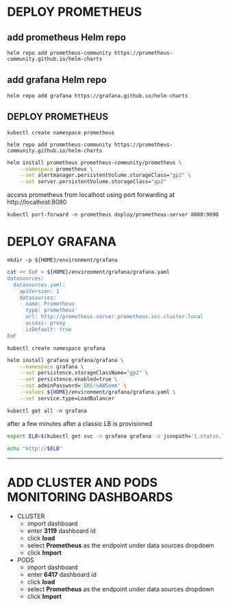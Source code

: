 # DEPLOY PROMETHEUS

## add prometheus Helm repo

`helm repo add prometheus-community https://prometheus-community.github.io/helm-charts`

## add grafana Helm repo

`helm repo add grafana https://grafana.github.io/helm-charts`

## DEPLOY PROMETHEUS

`kubectl create namespace prometheus`

`helm repo add prometheus-community https://prometheus-community.github.io/helm-charts`

```bash
helm install prometheus prometheus-community/prometheus \
    --namespace prometheus \
    --set alertmanager.persistentVolume.storageClass="gp2" \
    --set server.persistentVolume.storageClass="gp2"
```


access prometheus from localhost using port forwarding at http://localhost:8080

`kubectl port-forward -n prometheus deploy/prometheus-server 8080:9090`

# DEPLOY GRAFANA

`mkdir -p ${HOME}/environment/grafana`

```bash
cat << EoF > ${HOME}/environment/grafana/grafana.yaml
datasources:
  datasources.yaml:
    apiVersion: 1
    datasources:
    - name: Prometheus
      type: prometheus
      url: http://prometheus-server.prometheus.svc.cluster.local
      access: proxy
      isDefault: true
EoF
```

`kubectl create namespace grafana`

```bash
helm install grafana grafana/grafana \
    --namespace grafana \
    --set persistence.storageClassName="gp2" \
    --set persistence.enabled=true \
    --set adminPassword='EKS!sAWSome' \
    --values ${HOME}/environment/grafana/grafana.yaml \
    --set service.type=LoadBalancer
```

`kubectl get all -n grafana`


after a few minutes after a classic LB is provisioned

```bash
export ELB=$(kubectl get svc -n grafana grafana -o jsonpath='{.status.loadBalancer.ingress[0].hostname}')

echo "http://$ELB"
```

---

# ADD CLUSTER AND PODS MONITORING DASHBOARDS

- CLUSTER
  - import dashboard
  - enter **3119** dashboard id
  - click **load**
  - select **Prometheus** as the endpoint under data sources dropdown
  - click **Import**
- PODS  
  - import dashboard
  - enter **6417** dashboard id
  - click **load**
  - select **Prometheus** as the endpoint under data sources dropdown
  - click **Import**


